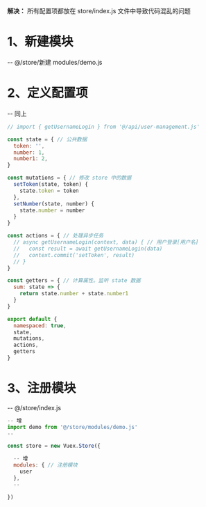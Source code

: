 **解决：** 所有配置项都放在 store/index.js 文件中导致代码混乱的问题

# 1、新建模块
  -- @/store/新建 modules/demo.js

# 2、定义配置项
  -- 同上
  ```js
  // import { getUsernameLogin } from '@/api/user-management.js'

  const state = { // 公共数据
    token: '',
    number: 1,
    number1: 2,
  }

  const mutations = { // 修改 store 中的数据
    setToken(state, token) {
      state.token = token
    },
    setNumber(state, number) {
      state.number = number
    }
  }

  const actions = { // 处理异步任务
    // async getUsernameLogin(context, data) { // 用户登录[用户名]
    //   const result = await getUsernameLogin(data)
    //   context.commit('setToken', result)
    // }
  }

  const getters = { // 计算属性。监听 state 数据
    sum: state => {
      return state.number + state.number1
    }
  }

  export default {
    namespaced: true,
    state,
    mutations,
    actions,
    getters
  }
  ```

# 3、注册模块
  -- @/store/index.js
  ```js
  -- 增
  import demo from '@/store/modules/demo.js'
  --

  const store = new Vuex.Store({

    -- 增
    modules: { // 注册模块
      user
    },
    --

  })
  ```